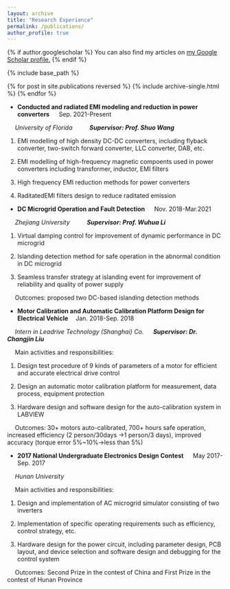 ```yaml
---
layout: archive
title: "Research Experience"
permalink: /publications/
author_profile: true
---
```


{% if author.googlescholar %}
  You can also find my articles on <u><a href="{{https://scholar.google.com/citations?hl=en&tzom=300&user=j0mw7EAAAAAJ}}">my Google Scholar profile</a>.</u>
{% endif %}

{% include base_path %}

{% for post in site.publications reversed %}
  {% include archive-single.html %}
{% endfor %}

*  **Conducted and radiated EMI modeling and reduction in power converters**        &emsp;                     Sep. 2021-Present

 &emsp; _University of Florida_              &emsp;     &emsp;                      **_Supervisor: Prof. Shuo Wang_**

1)	EMI modelling of high density DC-DC converters, including flyback converter, two-switch forward converter, LLC converter, DAB, etc.

2)	EMI modelling of high-frequency magnetic compoents used in power converters including transformer, inductor, EMI filters

3)	High frequency EMI reduction methods for power converters

4)  RaditatedEMI filters design to reduce raditated emission




*  **DC Microgrid Operation and Fault Detection**        &emsp;                     Nov. 2018-Mar.2021

 &emsp; _Zhejiang University_              &emsp;     &emsp;                      **_Supervisor: Prof. Wuhua Li_**

1)	Virtual damping control for improvement of dynamic performance in DC microgrid

2)	Islanding detection method for safe operation in the abnormal condition in DC microgrid

3)	Seamless transfer strategy at islanding event for improvement of reliability and quality of power supply

   &emsp; Outcomes: proposed two DC-based islanding detection methods


*  **Motor Calibration and Automatic Calibration Platform Design for Electrical Vehicle** &emsp;Jan. 2018-Sep. 2018

 &emsp; _Intern in Leadrive Technology (Shanghai) Co._               &emsp;                   **_Supervisor: Dr. Changjin Liu_**

 &emsp; Main activities and responsibilities:

1)	Design test procedure of 9 kinds of parameters of a motor for efficient and accurate electrical drive control

2)	Design an automatic motor calibration platform for measurement, data process, equipment protection

3)	Hardware design and software design for the auto-calibration system in LABVIEW

   &emsp; Outcomes: 30+ motors auto-calibrated, 700+ hours safe operation, increased efficiency (2 person/30days →1 person/3 days), improved accuracy (torque error 5%~10%→less than 5%)
*  **2017 National Undergraduate Electronics Design Contest**       &emsp;                   May 2017-Sep. 2017
   
  &emsp; _Hunan University_              &emsp;                          
   
 &emsp; Main activities and responsibilities:
 
1)	Design and implementation of AC microgrid simulator consisting of two inverters

2)	Implementation of specific operating requirements such as efficiency, control strategy, etc.

3)	Hardware design for the power circuit, including parameter design, PCB layout, and device selection and software design and debugging for the control system

   &emsp; Outcomes: Second Prize in the contest of China and First Prize in the contest of Hunan Province

